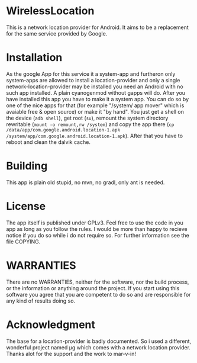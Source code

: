 WirelessLocation
================

This is a network location provider for Android. It aims to be a replacement
for the same service provided by Google.

Installation
============

As the google App for this service it a system-app and furtheron only
system-apps are allowed to install a location-provider and only a single
network-location-provider may be installed you need an Android with no such app
installed. A plain cyanogenmod without gapps will do. After you have installed
this app you have to make it a system app. You can do so by one of the nice
apps for that (for example "/system/ app mover" which is avaiable free & open
source) or make it "by hand". You just get a shell on the device (`adb shell`),
get root (`su`), remount the system directory rewritable (`mount -o remount,rw
/system`) and copy the app there (`cp
/data/app/com.google.android.location-1.apk
/system/app/com.google.android.location-1.apk`). After that you have to reboot
and clean the dalvik cache.

Building
========

This app is plain old stupid, no mvn, no gradl, only ant is needed.

License
=======

The app itself is published under GPLv3. Feel free to use the code in you app
as long as you follow the rules. I would be more than happy to recieve notice
if you do so while i do not require so. For further information see the file
COPYING.

WARRANTIES
==========

There are no WARRANTIES, neither for the software, nor the build process, or
the information or anything around the project. If you start using this
software you agree that you are competent to do so and are responsible for any
kind of results doing so.

Acknowledgment
==============

The base for a location-provider is badly documented. So i used a different,
wonderful project named μg which comes with a network location provider. Thanks
alot for the support and the work to mar-v-in!

